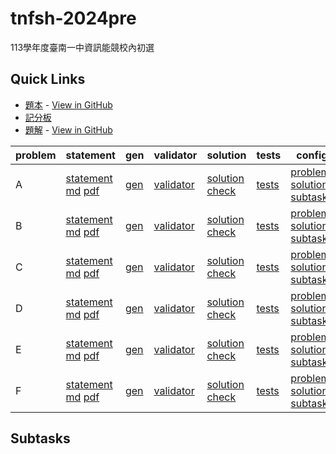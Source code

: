 # tnfsh-2024pre
113學年度臺南一中資訊能競校內初選

## Quick Links
* [題本](https://tnfsh-programming-contest.github.io/2024NHSPC-TNFSH-Pre/pA/attachments/problems.pdf) - [View in GitHub](pA/attachments/problems.pdf)
* [記分板](https://tnfsh-programming-contest.github.io/2024NHSPC-TNFSH-Pre/ranking/Ranking.html)
* [題解](https://tnfsh-programming-contest.github.io/2022NHSPC-TNFSH-Final/solutions.pdf) - [View in GitHub](solutions.pdf)

| problem | statement | gen | validator | solution | tests | config |
| --- | --- | --- | --- | --- | --- | --- |
| A | [statement](pA/statement) [md](pA/statement/index.md) [pdf](pA/statement/index.pdf) | [gen](pA/gen) | [validator](pA/validator) | [solution](pA/solution) [check](pA/solutions-check.txt) | [tests](pA/tests) | [problem](pA/problem.json) [solutions](pA/solutions.json) [subtasks](pA/subtasks.json) |
| B | [statement](pB/statement) [md](pB/statement/index.md) [pdf](pB/statement/index.pdf) | [gen](pB/gen) | [validator](pB/validator) | [solution](pB/solution) [check](pB/solutions-check.txt) | [tests](pB/tests) | [problem](pB/problem.json) [solutions](pB/solutions.json) [subtasks](pB/subtasks.json) |
| C | [statement](pC/statement) [md](pC/statement/index.md) [pdf](pC/statement/index.pdf) | [gen](pC/gen) | [validator](pC/validator) | [solution](pC/solution) [check](pC/solutions-check.txt) | [tests](pC/tests) | [problem](pC/problem.json) [solutions](pC/solutions.json) [subtasks](pC/subtasks.json) |
| D | [statement](pD/statement) [md](pD/statement/index.md) [pdf](pD/statement/index.pdf) | [gen](pD/gen) | [validator](pD/validator) | [solution](pD/solution) [check](pD/solutions-check.txt) | [tests](pD/tests) | [problem](pD/problem.json) [solutions](pD/solutions.json) [subtasks](pD/subtasks.json) |
| E | [statement](pE/statement) [md](pE/statement/index.md) [pdf](pE/statement/index.pdf) | [gen](pE/gen) | [validator](pE/validator) | [solution](pE/solution) [check](pE/solutions-check.txt) | [tests](pE/tests) | [problem](pE/problem.json) [solutions](pE/solutions.json) [subtasks](pE/subtasks.json) |
| F | [statement](pF/statement) [md](pF/statement/index.md) [pdf](pF/statement/index.pdf) | [gen](pF/gen) | [validator](pF/validator) | [solution](pF/solution) [check](pF/solutions-check.txt) | [tests](pF/tests) | [problem](pF/problem.json) [solutions](pF/solutions.json) [subtasks](pF/subtasks.json) |

<!-- new problem -->

## Subtasks
<!-- subtasks start -->
<!-- subtasks end -->
